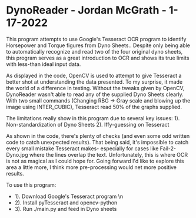 # DynoReader - Jordan McGrath - 1-17-2022

This program attempts to use Google's Tesseract OCR program to identify Horsepower and Torque figures from Dyno Sheets..
Despite only being able to automatically recognize and read two of the four original dyno sheets, this program serves as a great 
introduction to OCR and shows its true limits with less-than ideal input data.

As displayed in the code, OpenCV is used to attempt to give Tesseract a better shot at understanding the data presented.
To my surprise, it made the world of a difference in testing. 
Without the tweaks given by OpenCV, DynoReader wasn't able to read any of the supplied Dyno Sheets clearly. 
With two small commands (Changing RBG -> Gray scale and blowing up the image using INTER_CUBIC), Tesseract read 50% of the graphs supplied. 

The limitations really show in this program due to several key issues:
1). Non-standardization of Dyno Sheets
2). Iffy-guessing on Tesseract

As shown in the code, there's plenty of checks (and even some odd written code to catch unexpected results). That being said, it's impossible to catch 
every small mistake Tesseract makes- especially for cases like Fail-2-Dyno.jpg where the lines overlap the text.
Unfortunately, this is where OCR is not as magical as I could hope for. 
Going forward I'd like to explore this area a little more, I think more pre-processing would net more positive results. 

To use this program:

* 1). Download Google's Tesseract program \n
* 2). Install pyTesseract and opencv-python
* 3). Run ./main.py and feed in Dyno sheets
